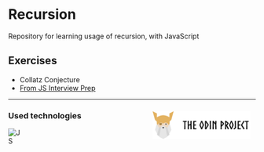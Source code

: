 # Recursion

Repository for learning usage of recursion, with JavaScript

## Exercises

-   Collatz Conjecture
-   [From JS Interview Prep](https://www.codingame.com/playgrounds/5422/js-interview-prep-recursion)

---

[<picture><source media="(prefers-color-scheme: dark)" srcset="https://raw.githubusercontent.com/MarcinSkic/marcinskic/main/icons/odin-dark.svg"><img align="right" alt="webpack" width="200px" src="https://raw.githubusercontent.com/MarcinSkic/marcinskic/main/icons/odin-light.svg" style="padding-right:10px;padding-top:10px;"/></picture>](https://www.theodinproject.com/lessons/javascript-recursion)

### Used technologies

[<img align="left" alt="JS" width="26px" src="https://cdn.jsdelivr.net/gh/devicons/devicon/icons/javascript/javascript-original.svg" style="padding-right:10px;" />][js]

[js]: https://en.wikipedia.org/wiki/JavaScript
[ts]: https://www.typescriptlang.org/
